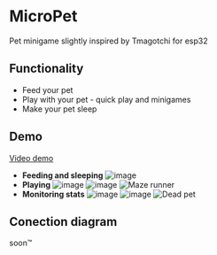 # MicroPet
Pet minigame slightly inspired by Tmagotchi for esp32

## Functionality
- Feed your pet
- Play with your pet - quick play and minigames
- Make your pet sleep

## Demo
[Video demo](https://imgur.com/a/micropet-operations-BWzdpMQ)
- **Feeding and sleeping**
![image](https://github.com/SaesongMS/MicroPet/assets/84674130/999d8660-c952-49a8-b04f-8a3214f4df49)
- **Playing**
![image](https://github.com/SaesongMS/MicroPet/assets/84674130/a2cb9a4d-36a8-4ab4-9865-e9fd7dde90cb)
![image](https://github.com/SaesongMS/MicroPet/assets/84674130/163a27ec-5d14-441b-9f2f-4b76efeb7759)
![Maze runner](https://github.com/SaesongMS/MicroPet/assets/84674130/6a2c3706-5c96-4db3-b25d-39aa7097cf18)
- **Monitoring stats**
![image](https://github.com/SaesongMS/MicroPet/assets/84674130/d5a3ffe4-0d13-4ec5-88ed-d81040e9ebcd)
![image](https://github.com/SaesongMS/MicroPet/assets/84674130/c7863496-162c-47a5-b02c-274deb1f28b1)
![Dead pet](https://imgur.com/2Fp2Beu.jpeg)

## Conection diagram
soon™

